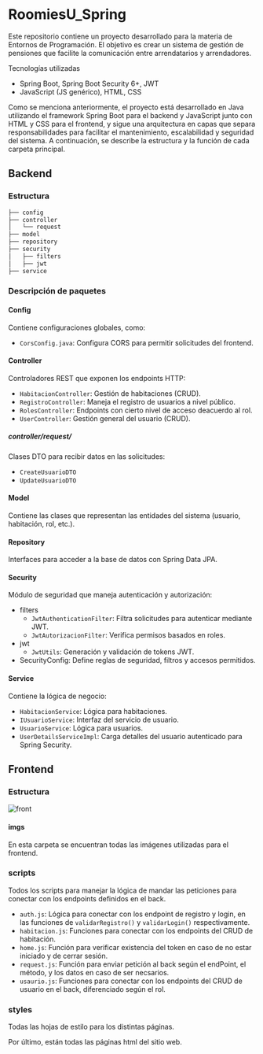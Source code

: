 # RoomiesU_Spring
Este repositorio contiene un proyecto desarrollado para la materia de Entornos de Programación. El objetivo es crear un sistema de gestión de pensiones que facilite la comunicación entre arrendatarios y arrendadores.

Tecnologías utilizadas
- Spring Boot, Spring Boot Security 6+, JWT
- JavaScript (JS genérico), HTML, CSS

Como se menciona anteriormente, el proyecto está desarrollado en Java utilizando el framework Spring Boot para el backend y JavaScript junto con HTML y CSS para el frontend, y sigue una arquitectura en capas que separa responsabilidades para facilitar el mantenimiento, escalabilidad y seguridad del sistema. A continuación, se describe la estructura y la función de cada carpeta principal.

## Backend 
### Estructura
```bash
├── config
├── controller
│   └── request
├── model
├── repository
├── security
│   ├── filters
│   ├── jwt
├── service
```

### Descripción de paquetes

#### Config 
Contiene configuraciones globales, como:

- `CorsConfig.java`: Configura CORS para permitir solicitudes del frontend.

#### Controller
Controladores REST que exponen los endpoints HTTP:

- `HabitacionController`: Gestión de habitaciones (CRUD).
- `RegistroController`: Maneja el registro de usuarios a nivel público.
- `RolesController`: Endpoints con cierto nivel de acceso deacuerdo al rol.
- `UserController`: Gestión general del usuario (CRUD).

##### controller/request/
Clases DTO para recibir datos en las solicitudes:

- `CreateUsuarioDTO`
- `UpdateUsuarioDTO`

#### Model
Contiene las clases que representan las entidades del sistema (usuario, habitación, rol, etc.).

#### Repository
Interfaces para acceder a la base de datos con Spring Data JPA.

#### Security
Módulo de seguridad que maneja autenticación y autorización:

- filters
  - `JwtAuthenticationFilter`: Filtra solicitudes para autenticar mediante JWT.
  - `JwtAutorizacionFilter`: Verifica permisos basados en roles.
- jwt
  - `JwtUtils`: Generación y validación de tokens JWT.
- SecurityConfig: Define reglas de seguridad, filtros y accesos permitidos.

#### Service
Contiene la lógica de negocio:

- `HabitacionService`: Lógica para habitaciones.
- `IUsuarioService`: Interfaz del servicio de usuario.
- `UsuarioService`: Lógica para usuarios.
- `UserDetailsServiceImpl`: Carga detalles del usuario autenticado para Spring Security.

## Frontend 
### Estructura
![front](https://github.com/user-attachments/assets/f025b41e-15c4-485b-86cd-9494d3a0e620)

#### imgs
En esta carpeta se encuentran todas las imágenes utilizadas para el frontend.

### scripts
Todos los scripts para manejar la lógica de mandar las peticiones para conectar con los endpoints definidos en el back.
- `auth.js`: Lógica para conectar con los endpoint de registro y login, en las funciones de `validarRegistro()` y `validarLogin()` respectivamente.
- `habitacion.js`: Funciones para conectar con los endpoints del CRUD de habitación.
- `home.js`: Función para verificar existencia del token en caso de no estar iniciado y de cerrar sesión.
- `request.js`: Función para enviar petición al back según el endPoint, el método, y los datos en caso de ser necsarios.
- `usaurio.js`: Funciones para conectar con los endpoints del CRUD de usuario en el back, diferenciado según el rol.

### styles
Todas las hojas de estilo para los distintas páginas.

Por último, están todas las páginas html del sitio web.
